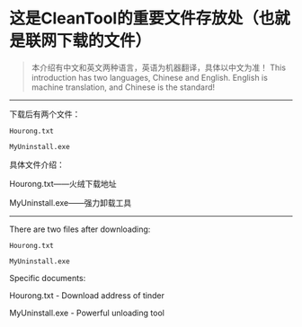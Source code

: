 
# 这是CleanTool的重要文件存放处（也就是联网下载的文件）

>本介绍有中文和英文两种语言，英语为机器翻译，具体以中文为准！
>This introduction has two languages, Chinese and English. English is machine translation, and Chinese is the standard!

--------------------

下载后有两个文件：
```
Hourong.txt

MyUninstall.exe
```

具体文件介绍：

Hourong.txt——火绒下载地址

MyUninstall.exe——强力卸载工具

--------------------

There are two files after downloading:
```
Hourong.txt

MyUninstall.exe
```

Specific documents:

Hourong.txt  - Download address of tinder

MyUninstall.exe  - Powerful unloading tool

